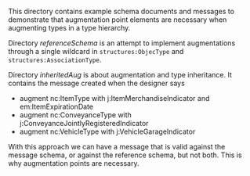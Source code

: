 This directory contains example schema documents and messages to demonstrate that augmentation point elements are necessary when augmenting types in a type hierarchy.  

Directory *referenceSchema* is an attempt to implement augmentations through a single wildcard in `structures:ObjecType` and `structures:AssociationType`.

Directory *inheritedAug* is about augmentation and type inheritance.  It contains the message created when the designer says

* augment nc:ItemType with j:ItemMerchandiseIndicator and em:ItemExpirationDate
* augment nc:ConveyanceType with j:ConveyanceJointlyRegisteredIndicator
* augment nc:VehicleType with j:VehicleGarageIndicator

With this approach we can have a message that is valid against the message schema, or against the reference schema, but not both.  This is why augmentation points are necessary.
